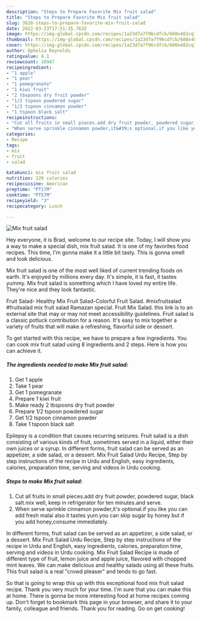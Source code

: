 ```yaml
---
description: "Steps to Prepare Favorite Mix fruit salad"
title: "Steps to Prepare Favorite Mix fruit salad"
slug: 3628-steps-to-prepare-favorite-mix-fruit-salad
date: 2022-03-23T17:51:35.763Z
image: https://img-global.cpcdn.com/recipes/1a23d7a7f96cdfcb/680x482cq70/mix-fruit-salad-recipe-main-photo.jpg
thumbnail: https://img-global.cpcdn.com/recipes/1a23d7a7f96cdfcb/680x482cq70/mix-fruit-salad-recipe-main-photo.jpg
cover: https://img-global.cpcdn.com/recipes/1a23d7a7f96cdfcb/680x482cq70/mix-fruit-salad-recipe-main-photo.jpg
author: Ophelia Reynolds
ratingvalue: 4.1
reviewcount: 16947
recipeingredient:
- "1 apple"
- "1 pear"
- "1 pomegranate"
- "1 kiwi fruit"
- "2 tbspoons dry fruit powder"
- "1/2 tspoon powdered sugar"
- "1/2 tspoon cinnamon powder"
- "1 tspoon black salt"
recipeinstructions:
- "Cut all fruits in small pieces.add dry fruit powder, powdered sugar, black salt.mix well, keep in refrigerator for ten minutes.and serve."
- "When serve sprinkle cinnamon powder,it&#39;s optional.if you like you can add fresh malai also it tastes yum.you can skip sugar by honey but if you add honey,consume immediately."
categories:
- Recipe
tags:
- mix
- fruit
- salad

katakunci: mix fruit salad 
nutrition: 229 calories
recipecuisine: American
preptime: "PT17M"
cooktime: "PT57M"
recipeyield: "3"
recipecategory: Lunch

---
```



![Mix fruit salad](https://img-global.cpcdn.com/recipes/1a23d7a7f96cdfcb/680x482cq70/mix-fruit-salad-recipe-main-photo.jpg)

Hey everyone, it is Brad, welcome to our recipe site. Today, I will show you a way to make a special dish, mix fruit salad. It is one of my favorites food recipes. This time, I'm gonna make it a little bit tasty. This is gonna smell and look delicious.

Mix fruit salad is one of the most well liked of current trending foods on earth. It's enjoyed by millions every day. It's simple, it is fast, it tastes yummy. Mix fruit salad is something which I have loved my entire life. They're nice and they look fantastic.

Fruit Salad- Healthy Mix Fruit Salad-Colorful Fruit Salad. #mixfruitsalad #fruitsalad mix fruit salad Ramazan special. Fruit Mix Salad. this link is to an external site that may or may not meet accessibility guidelines. Fruit salad is a classic potluck contribution for a reason. It&#39;s easy to mix together a variety of fruits that will make a refreshing, flavorful side or dessert.


To get started with this recipe, we have to prepare a few ingredients. You can cook mix fruit salad using 8 ingredients and 2 steps. Here is how you can achieve it.

<!--inarticleads1-->

##### The ingredients needed to make Mix fruit salad:

1. Get 1 apple
1. Take 1 pear
1. Get 1 pomegranate
1. Prepare 1 kiwi fruit
1. Make ready 2 tbspoons dry fruit powder
1. Prepare 1/2 tspoon powdered sugar
1. Get 1/2 tspoon cinnamon powder
1. Take 1 tspoon black salt


Epilepsy is a condition that causes recurring seizures. Fruit salad is a dish consisting of various kinds of fruit, sometimes served in a liquid, either their own juices or a syrup. In different forms, fruit salad can be served as an appetizer, a side salad, or a dessert. Mix Fruit Salad Urdu Recipe, Step by step instructions of the recipe in Urdu and English, easy ingredients, calories, preparation time, serving and videos in Urdu cooking. 

<!--inarticleads2-->

##### Steps to make Mix fruit salad:

1. Cut all fruits in small pieces.add dry fruit powder, powdered sugar, black salt.mix well, keep in refrigerator for ten minutes.and serve.
1. When serve sprinkle cinnamon powder,it&#39;s optional.if you like you can add fresh malai also it tastes yum.you can skip sugar by honey but if you add honey,consume immediately.


In different forms, fruit salad can be served as an appetizer, a side salad, or a dessert. Mix Fruit Salad Urdu Recipe, Step by step instructions of the recipe in Urdu and English, easy ingredients, calories, preparation time, serving and videos in Urdu cooking. Mix Fruit Salad Recipe is made of different type of fruit, lemon juice and apple juice, flavored with chopped mint leaves. We can make delicious and healthy salads using all these fruits. This fruit salad is a real &#34;crowd pleaser&#34; and tends to go fast. 

So that is going to wrap this up with this exceptional food mix fruit salad recipe. Thank you very much for your time. I'm sure that you can make this at home. There is gonna be more interesting food at home recipes coming up. Don't forget to bookmark this page in your browser, and share it to your family, colleague and friends. Thank you for reading. Go on get cooking!
